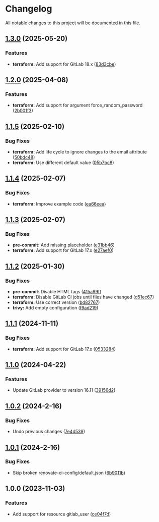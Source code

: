 # Changelog

All notable changes to this project will be documented in this file.

## [1.3.0](https://gitlab.com/terraform-child-modules-48151/terraform-gitlab-user/compare/v1.2.0...v1.3.0) (2025-05-20)

### Features

* **terraform:** Add support for GitLab 18.x ([83d3cbe](https://gitlab.com/terraform-child-modules-48151/terraform-gitlab-user/commit/83d3cbe709d41d11872d1504098d05f853f21f27))

## [1.2.0](https://gitlab.com/terraform-child-modules-48151/terraform-gitlab-user/compare/v1.1.5...v1.2.0) (2025-04-08)

### Features

* **terraform:** Add support for argument force_random_password ([2b001f3](https://gitlab.com/terraform-child-modules-48151/terraform-gitlab-user/commit/2b001f3f6d161183f971e47f679d38302c5054cd))

## [1.1.5](https://gitlab.com/terraform-child-modules-48151/terraform-gitlab-user/compare/v1.1.4...v1.1.5) (2025-02-10)

### Bug Fixes

* **terraform:** Add life cycle to ignore changes to the email attribute ([50bdc48](https://gitlab.com/terraform-child-modules-48151/terraform-gitlab-user/commit/50bdc486ed34bac80184b8260f061bae91ada75b))
* **terraform:** Use different default value ([05b7bc8](https://gitlab.com/terraform-child-modules-48151/terraform-gitlab-user/commit/05b7bc8aa811876b92282abfd55364e56e7e76a8))

## [1.1.4](https://gitlab.com/terraform-child-modules-48151/terraform-gitlab-user/compare/v1.1.3...v1.1.4) (2025-02-07)

### Bug Fixes

* **terraform:** Improve example code ([ea66eea](https://gitlab.com/terraform-child-modules-48151/terraform-gitlab-user/commit/ea66eeae17f6920dd58630bce9c62bb92e359a2d))

## [1.1.3](https://gitlab.com/terraform-child-modules-48151/terraform-gitlab-user/compare/v1.1.2...v1.1.3) (2025-02-07)

### Bug Fixes

* **pre-commit:** Add missing placeholder ([e31bb46](https://gitlab.com/terraform-child-modules-48151/terraform-gitlab-user/commit/e31bb467e5dc2f461c5a9b1742f0673e9a9c794e))
* **terraform:** Add support for GitLab 17.x ([e27aef0](https://gitlab.com/terraform-child-modules-48151/terraform-gitlab-user/commit/e27aef0b27cc17a4d8d3304dd1b09875ae67993e))

## [1.1.2](https://gitlab.com/terraform-child-modules-48151/terraform-gitlab-user/compare/v1.1.1...v1.1.2) (2025-01-30)

### Bug Fixes

* **pre-commit:** Disable HTML tags ([415a99f](https://gitlab.com/terraform-child-modules-48151/terraform-gitlab-user/commit/415a99f9b3aeea889cd8a9be5becf5cf4d89e760))
* **terraform:** Disable GitLab CI jobs until files have changed ([d51ec67](https://gitlab.com/terraform-child-modules-48151/terraform-gitlab-user/commit/d51ec676ac0462d926891c397d4f1b3f58b30e4d))
* **terraform:** Use correct version ([bd82767](https://gitlab.com/terraform-child-modules-48151/terraform-gitlab-user/commit/bd827670300bbecde5ba77fb4ce7fd193f8f22bc))
* **trivy:** Add empty configuration ([f9ad219](https://gitlab.com/terraform-child-modules-48151/terraform-gitlab-user/commit/f9ad2193b416f2351ab522dbb259b5f04eb08c41))

## [1.1.1](https://gitlab.com/terraform-child-modules-48151/terraform-gitlab-user/compare/v1.1.0...v1.1.1) (2024-11-11)

### Bug Fixes

* **terraform:** Add support for GitLab 17.x ([0533284](https://gitlab.com/terraform-child-modules-48151/terraform-gitlab-user/commit/0533284ae8f88ad399904c9414a6e37f1533bf15))

## [1.1.0](https://gitlab.com/terraform-child-modules-48151/terraform-gitlab-user/compare/v1.0.2...v1.1.0) (2024-04-22)


### Features

* Update GitLab provider to version 16.11 ([39156d2](https://gitlab.com/terraform-child-modules-48151/terraform-gitlab-user/commit/39156d2db2d2a3c457e9992566d24e5a46dd7776))

## [1.0.2](https://gitlab.com/terraform-child-modules1/terraform-gitlab-user/compare/v1.0.1...v1.0.2) (2024-2-16)


### Bug Fixes

* Undo previous changes ([7e4d539](https://gitlab.com/terraform-child-modules1/terraform-gitlab-user/commit/7e4d539baf41aaeedfdc780a2b56a44a955aa105))

## [1.0.1](https://gitlab.com/terraform-child-modules1/terraform-gitlab-user/compare/v1.0.0...v1.0.1) (2024-2-16)


### Bug Fixes

* Skip broken renovate-ci-config/default.json ([6b9011b](https://gitlab.com/terraform-child-modules1/terraform-gitlab-user/commit/6b9011b244286736fe2db2e90d86fbaeffa439c2))

## 1.0.0 (2023-11-03)


### Features

* Add support for resource gitlab_user ([ce04f7d](https://gitlab.com/terraform-child-modules1/terraform-gitlab-user/commit/ce04f7d3577e3c3e6a164b448b1b075fc3456fdc))
